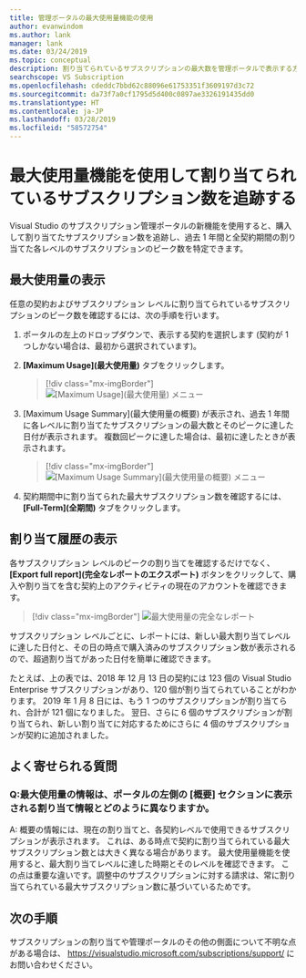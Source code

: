 ```yaml
---
title: 管理ポータルの最大使用量機能の使用
author: evanwindom
ms.author: lank
manager: lank
ms.date: 03/24/2019
ms.topic: conceptual
description: 割り当てられているサブスクリプションの最大数を管理ポータルで表示する方法について説明します
searchscope: VS Subscription
ms.openlocfilehash: cdeddc7bbd62c88096e61753351f3609197d3c72
ms.sourcegitcommit: da73f7a0cf1795d5d400c0897ae3326191435dd0
ms.translationtype: HT
ms.contentlocale: ja-JP
ms.lasthandoff: 03/28/2019
ms.locfileid: "58572754"
---
```

# <a name="using-the-maximum-usage-feature-to-track-the-number-of-assigned-subscriptions"></a>最大使用量機能を使用して割り当てられているサブスクリプション数を追跡する

Visual Studio のサブスクリプション管理ポータルの新機能を使用すると、購入して割り当てたサブスクリプション数を追跡し、過去 1 年間と全契約期間の割り当てた各レベルのサブスクリプションのピーク数を特定できます。 

## <a name="viewing-maximum-usage"></a>最大使用量の表示

任意の契約およびサブスクリプション レベルに割り当てられているサブスクリプションのピーク数を確認するには、次の手順を行います。

1. ポータルの左上のドロップダウンで、表示する契約を選択します (契約が 1 つしかない場合は、最初から選択されています)。

2. **[Maximum Usage]\(最大使用量\)** タブをクリックします。  
    > [!div class="mx-imgBorder"]
    > ![[Maximum Usage]\(最大使用量\) メニュー](_img/maximum-usage/maximum-usage-menu.png)

3. [Maximum Usage Summary]\(最大使用量の概要\) が表示され、過去 1 年間に各レベルに割り当てたサブスクリプションの最大数とそのピークに達した日付が表示されます。  複数回ピークに達した場合は、最初に達したときが表示されます。 
    > [!div class="mx-imgBorder"]
    > ![[Maximum Usage Summary]\(最大使用量の概要\) メニュー](_img/maximum-usage/maximum-usage-summary.png)

4.  契約期間中に割り当てられた最大サブスクリプション数を確認するには、**[Full-Term]\(全期間\)** タブをクリックします。

## <a name="viewing-assignment-history"></a>割り当て履歴の表示

各サブスクリプション レベルのピークの割り当てを確認するだけでなく、**[Export full report]\(完全なレポートのエクスポート\)** ボタンをクリックして、購入や割り当てを含む契約上のアクティビティの現在のアカウントを確認できます。  

> [!div class="mx-imgBorder"]
> ![最大使用量の完全なレポート](_img/maximum-usage/maximum-usage-full-report.png)

サブスクリプション レベルごとに、レポートには、新しい最大割り当てレベルに達した日付と、その日の時点で購入済みのサブスクリプション数が表示されるので、超過割り当てがあった日付を簡単に確認できます。  

たとえば、上の表では、2018 年 12 月 13 日の契約には 123 個の Visual Studio Enterprise サブスクリプションがあり、120 個が割り当てられていることがわかります。  2019 年 1 月 8 日には、もう 1 つのサブスクリプションが割り当てられ、合計が 121 個になりました。  翌日、さらに 6 個のサブスクリプションが割り当てられ、新しい割り当てに対応するためにさらに 4 個のサブスクリプションが契約に追加されました。  

## <a name="frequently-asked-questions"></a>よく寄せられる質問
### <a name="q-how-is-the-information-in-the-maximum-usage-different-from-the-assignment-information-available-in-the-overview-section-on-the-left-side-of-the-portal"></a>Q:最大使用量の情報は、ポータルの左側の [概要] セクションに表示される割り当て情報とどのように異なりますか。

A: 概要の情報には、現在の割り当てと、各契約レベルで使用できるサブスクリプションが表示されます。  これは、ある時点で契約に割り当てられている最大サブスクリプション数とは大きく異なる場合があります。  最大使用量機能を使用すると、最大割り当てレベルに達した時期とそのレベルを確認できます。  この点は重要な違いです。調整中のサブスクリプションに対する請求は、常に割り当てられている最大サブスクリプション数に基づいているためです。 

## <a name="next-steps"></a>次の手順
サブスクリプションの割り当てや管理ポータルのその他の側面について不明な点がある場合は、 https://visualstudio.microsoft.com/subscriptions/support/ にお問い合わせください。 